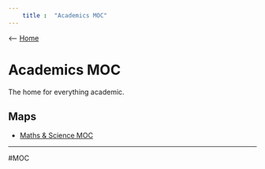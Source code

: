 ```yaml
---
    title :  "Academics MOC"
---
```

<-- [Home](000%20Home.md)

# Academics MOC

The home for everything academic.

## Maps

 - [Maths & Science MOC](011%20Maths%20&%20Science%20MOC.md)
 
 ---
 
 #MOC